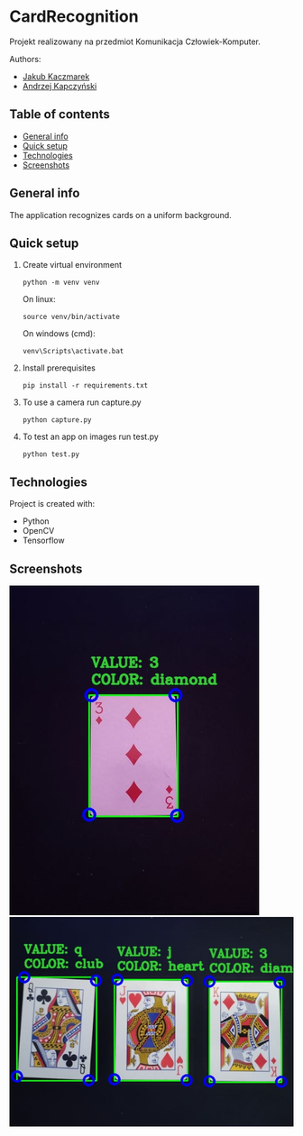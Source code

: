 # CardRecognition

Projekt realizowany na przedmiot Komunikacja Człowiek-Komputer.

Authors:
* [Jakub Kaczmarek](https://github.com/kaczmaro)
* [Andrzej Kapczyński](https://github.com/Endrju00)

## Table of contents
* [General info](#general-info)
* [Quick setup](#quick-setup)
* [Technologies](#technologies)
* [Screenshots](#screenshots)

## General info
The application recognizes cards on a uniform background.
## Quick setup

1) Create virtual environment

    ```
    python -m venv venv
    ```
    On linux:
    ```
    source venv/bin/activate
    ```
    On windows (cmd):
    ```
    venv\Scripts\activate.bat
    ```
2) Install prerequisites
   ```
   pip install -r requirements.txt
   ```
3) To use a camera run capture.py
   ```
   python capture.py
   ```
4) To test an app on images run test.py
   ```
   python test.py
   ```
   
## Technologies
Project is created with:
* Python
* OpenCV
* Tensorflow

## Screenshots
![](results/1.jpg)
![](results/18.jpg)
